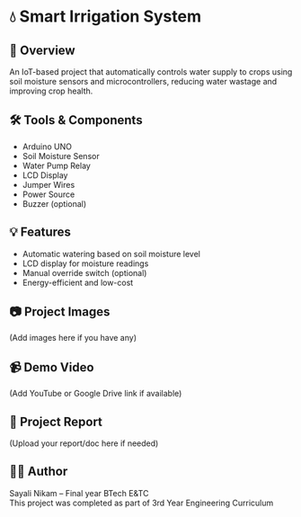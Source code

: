 # 💧 Smart Irrigation System

## 📌 Overview
An IoT-based project that automatically controls water supply to crops using soil moisture sensors and microcontrollers, reducing water wastage and improving crop health.

## 🛠️ Tools & Components
- Arduino UNO
- Soil Moisture Sensor
- Water Pump Relay
- LCD Display
- Jumper Wires
- Power Source
- Buzzer (optional)

## 💡 Features
- Automatic watering based on soil moisture level
- LCD display for moisture readings
- Manual override switch (optional)
- Energy-efficient and low-cost

## 📷 Project Images
(Add images here if you have any)

## 📹 Demo Video
(Add YouTube or Google Drive link if available)

## 📄 Project Report
(Upload your report/doc here if needed)

## 👩‍💻 Author
Sayali Nikam – Final year BTech E&TC  
This project was completed as part of 3rd Year Engineering Curriculum
